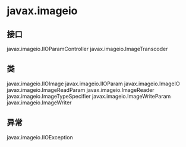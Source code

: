 # javax.imageio

## 接口

javax.imageio.IIOParamController
javax.imageio.ImageTranscoder

## 类

javax.imageio.IIOImage
javax.imageio.IIOParam
javax.imageio.ImageIO
javax.imageio.ImageReadParam
javax.imageio.ImageReader
javax.imageio.ImageTypeSpecifier
javax.imageio.ImageWriteParam
javax.imageio.ImageWriter

## 异常

javax.imageio.IIOException




